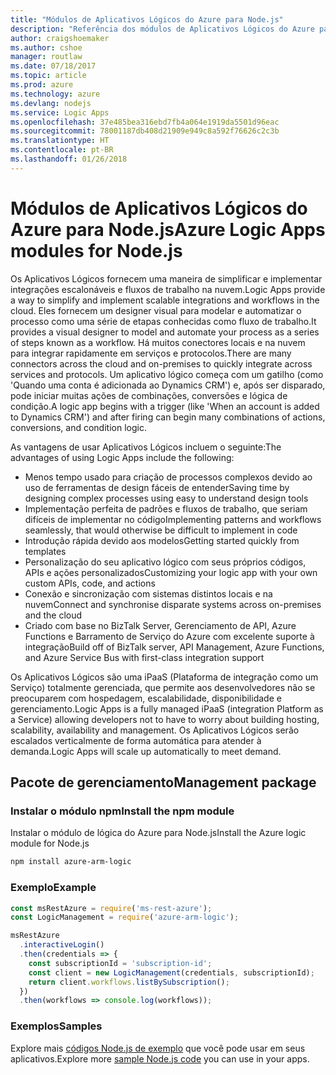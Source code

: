 ```yaml
---
title: "Módulos de Aplicativos Lógicos do Azure para Node.js"
description: "Referência dos módulos de Aplicativos Lógicos do Azure para Node.js"
author: craigshoemaker
ms.author: cshoe
manager: routlaw
ms.date: 07/18/2017
ms.topic: article
ms.prod: azure
ms.technology: azure
ms.devlang: nodejs
ms.service: Logic Apps
ms.openlocfilehash: 37e485bea316ebd7fb4a064e1919da5501d96eac
ms.sourcegitcommit: 78001187db408d21909e949c8a592f76626c2c3b
ms.translationtype: HT
ms.contentlocale: pt-BR
ms.lasthandoff: 01/26/2018
---
```

# <a name="azure-logic-apps-modules-for-nodejs"></a><span data-ttu-id="b5ac9-103">Módulos de Aplicativos Lógicos do Azure para Node.js</span><span class="sxs-lookup"><span data-stu-id="b5ac9-103">Azure Logic Apps modules for Node.js</span></span>

<span data-ttu-id="b5ac9-104">Os Aplicativos Lógicos fornecem uma maneira de simplificar e implementar integrações escalonáveis e fluxos de trabalho na nuvem.</span><span class="sxs-lookup"><span data-stu-id="b5ac9-104">Logic Apps provide a way to simplify and implement scalable integrations and workflows in the cloud.</span></span> <span data-ttu-id="b5ac9-105">Eles fornecem um designer visual para modelar e automatizar o processo como uma série de etapas conhecidas como fluxo de trabalho.</span><span class="sxs-lookup"><span data-stu-id="b5ac9-105">It provides a visual designer to model and automate your process as a series of steps known as a workflow.</span></span> <span data-ttu-id="b5ac9-106">Há muitos conectores locais e na nuvem para integrar rapidamente em serviços e protocolos.</span><span class="sxs-lookup"><span data-stu-id="b5ac9-106">There are many connectors across the cloud and on-premises to quickly integrate across services and protocols.</span></span> <span data-ttu-id="b5ac9-107">Um aplicativo lógico começa com um gatilho (como 'Quando uma conta é adicionada ao Dynamics CRM') e, após ser disparado, pode iniciar muitas ações de combinações, conversões e lógica de condição.</span><span class="sxs-lookup"><span data-stu-id="b5ac9-107">A logic app begins with a trigger (like 'When an account is added to Dynamics CRM') and after firing can begin many combinations of actions, conversions, and condition logic.</span></span>

<span data-ttu-id="b5ac9-108">As vantagens de usar Aplicativos Lógicos incluem o seguinte:</span><span class="sxs-lookup"><span data-stu-id="b5ac9-108">The advantages of using Logic Apps include the following:</span></span>
- <span data-ttu-id="b5ac9-109">Menos tempo usado para criação de processos complexos devido ao uso de ferramentas de design fáceis de entender</span><span class="sxs-lookup"><span data-stu-id="b5ac9-109">Saving time by designing complex processes using easy to understand design tools</span></span>
- <span data-ttu-id="b5ac9-110">Implementação perfeita de padrões e fluxos de trabalho, que seriam difíceis de implementar no código</span><span class="sxs-lookup"><span data-stu-id="b5ac9-110">Implementing patterns and workflows seamlessly, that would otherwise be difficult to implement in code</span></span>
- <span data-ttu-id="b5ac9-111">Introdução rápida devido aos modelos</span><span class="sxs-lookup"><span data-stu-id="b5ac9-111">Getting started quickly from templates</span></span>
- <span data-ttu-id="b5ac9-112">Personalização do seu aplicativo lógico com seus próprios códigos, APIs e ações personalizados</span><span class="sxs-lookup"><span data-stu-id="b5ac9-112">Customizing your logic app with your own custom APIs, code, and actions</span></span>
- <span data-ttu-id="b5ac9-113">Conexão e sincronização com sistemas distintos locais e na nuvem</span><span class="sxs-lookup"><span data-stu-id="b5ac9-113">Connect and synchronise disparate systems across on-premises and the cloud</span></span>
- <span data-ttu-id="b5ac9-114">Criado com base no BizTalk Server, Gerenciamento de API, Azure Functions e Barramento de Serviço do Azure com excelente suporte à integração</span><span class="sxs-lookup"><span data-stu-id="b5ac9-114">Build off of BizTalk server, API Management, Azure Functions, and Azure Service Bus with first-class integration support</span></span>

<span data-ttu-id="b5ac9-115">Os Aplicativos Lógicos são uma iPaaS (Plataforma de integração como um Serviço) totalmente gerenciada, que permite aos desenvolvedores não se preocuparem com hospedagem, escalabilidade, disponibilidade e gerenciamento.</span><span class="sxs-lookup"><span data-stu-id="b5ac9-115">Logic Apps is a fully managed iPaaS (integration Platform as a Service) allowing developers not to have to worry about building hosting, scalability, availability and management.</span></span> <span data-ttu-id="b5ac9-116">Os Aplicativos Lógicos serão escalados verticalmente de forma automática para atender à demanda.</span><span class="sxs-lookup"><span data-stu-id="b5ac9-116">Logic Apps will scale up automatically to meet demand.</span></span>

## <a name="management-package"></a><span data-ttu-id="b5ac9-117">Pacote de gerenciamento</span><span class="sxs-lookup"><span data-stu-id="b5ac9-117">Management package</span></span>

### <a name="install-the-npm-module"></a><span data-ttu-id="b5ac9-118">Instalar o módulo npm</span><span class="sxs-lookup"><span data-stu-id="b5ac9-118">Install the npm module</span></span>

<span data-ttu-id="b5ac9-119">Instalar o módulo de lógica do Azure para Node.js</span><span class="sxs-lookup"><span data-stu-id="b5ac9-119">Install the Azure logic module for Node.js</span></span>

```bash
npm install azure-arm-logic
```

### <a name="example"></a><span data-ttu-id="b5ac9-120">Exemplo</span><span class="sxs-lookup"><span data-stu-id="b5ac9-120">Example</span></span>

```javascript
const msRestAzure = require('ms-rest-azure');
const LogicManagement = require('azure-arm-logic');

msRestAzure
  .interactiveLogin()
  .then(credentials => {
    const subscriptionId = 'subscription-id';
    const client = new LogicManagement(credentials, subscriptionId);
    return client.workflows.listBySubscription();
  })
  .then(workflows => console.log(workflows));
```

### <a name="samples"></a><span data-ttu-id="b5ac9-121">Exemplos</span><span class="sxs-lookup"><span data-stu-id="b5ac9-121">Samples</span></span>

<span data-ttu-id="b5ac9-122">Explore mais [códigos Node.js de exemplo](https://azure.microsoft.com/resources/samples/?platform=nodejs) que você pode usar em seus aplicativos.</span><span class="sxs-lookup"><span data-stu-id="b5ac9-122">Explore more [sample Node.js code](https://azure.microsoft.com/resources/samples/?platform=nodejs) you can use in your apps.</span></span>

